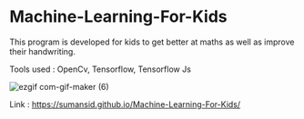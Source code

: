 # Machine-Learning-For-Kids

This program is developed for kids to get better at maths as well as improve their handwriting.

Tools used : OpenCv, Tensorflow, Tensorflow Js

![ezgif com-gif-maker (6)](https://user-images.githubusercontent.com/53033648/82849296-3b5e4080-9ec5-11ea-9af1-9d4b6a94b935.gif)



Link : https://sumansid.github.io/Machine-Learning-For-Kids/
